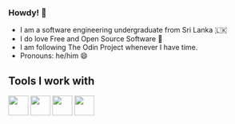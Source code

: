 ### Howdy! 👋

- I am a software engineering undergraduate from Sri Lanka 🇱🇰
- I do love Free and Open Source Software 🐧
- I am following The Odin Project whenever I have time.
- Pronouns: he/him 😄

## Tools I work with
<p>
  <img src="https://user-images.githubusercontent.com/69723438/146675550-3a7f902e-5d8a-424f-9f37-bc34e427c223.png" width="40" height="40" />
  <img src="https://user-images.githubusercontent.com/69723438/146675551-35dcc245-f758-43ae-9344-b598222f6a7b.jpg" width="40" height="40" />
  <img src="https://user-images.githubusercontent.com/69723438/146675594-b7e4a421-3743-4a3e-ac4b-e321463427eb.jpg" width="40" height="40" />
  <img src="https://user-images.githubusercontent.com/69723438/146675596-aca5a9a3-5ea7-46fa-ac11-75cd64ecbc6a.png" width="40" height="40" />
</p>


<!--
**sujeewasandeepa/sujeewasandeepa** is a ✨ _special_ ✨ repository because its `README.md` (this file) appears on your GitHub profile.

Here are some ideas to get you started:

- 🔭 I’m currently working on ...
- 🌱 I’m currently learning ...
- 👯 I’m looking to collaborate on ...
- 🤔 I’m looking for help with ...
- 💬 Ask me about ...
- 📫 How to reach me: ...
- 😄 Pronouns: ...
- ⚡ Fun fact: ...
-->
